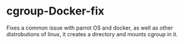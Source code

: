 # cgroup-Docker-fix
Fixes a common issue with parrot OS and docker, as well as other distrobutions of linux, it creates a directory and mounts cgroup in it.
